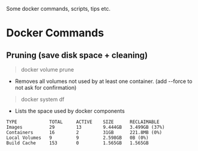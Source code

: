 Some docker commands, scripts, tips etc.

# Docker Commands
## Pruning (save disk space + cleaning)

> docker volume prune
* Removes all volumes not used by at least one container. (add --force to not ask for confirmation)

> docker system df
* Lists the space used by docker components
```
TYPE            TOTAL     ACTIVE    SIZE      RECLAIMABLE
Images          29        13        9.444GB   3.499GB (37%)
Containers      16        2         31GB      221.8MB (0%)
Local Volumes   9         9         2.598GB   0B (0%)
Build Cache     153       0         1.565GB   1.565GB
```
